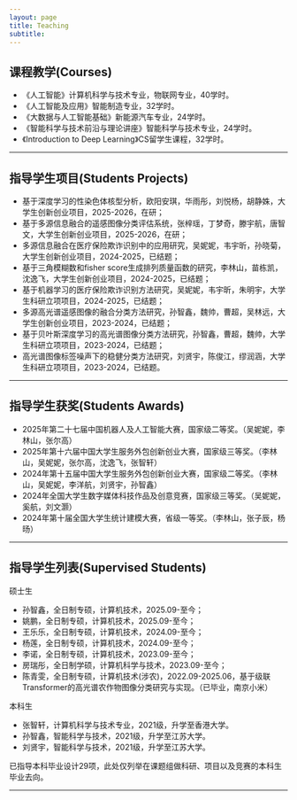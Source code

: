 ```yaml
---
layout: page
title: Teaching
subtitle: 
---
```


课程教学(Courses)
---

- 《人工智能》计算机科学与技术专业，物联网专业，40学时。
- 《人工智能及应用》智能制造专业，32学时。
- 《大数据与人工智能基础》新能源汽车专业，24学时。
- 《智能科学与技术前沿与理论讲座》智能科学与技术专业，24学时。
- 《Introduction to Deep Learning》CS留学生课程，32学时。

---

指导学生项目(Students Projects)
---

- 基于深度学习的性染色体核型分析，欧阳安琪，华雨彤，刘悦杨，胡静姝，大学生创新创业项目，2025-2026，在研；
- 基于多源信息融合的遥感图像分类评估系统，张梓瑶，丁梦奇，滕宇航，唐智文，大学生创新创业项目，2025-2026，在研；
- 多源信息融合在医疗保险欺诈识别中的应用研究，吴妮妮，韦宇昕，孙晓菊，大学生创新创业项目，2024-2025，已结题；
- 基于三角模糊数和fisher score生成排列质量函数的研究，李林山，苗栋凯，沈逸飞，大学生创新创业项目，2024-2025，已结题；
- 基于机器学习的医疗保险欺诈识别方法研究，吴妮妮，韦宇昕，朱明宇，大学生科研立项项目，2024-2025，已结题；
- 多源高光谱遥感图像的融合分类方法研究，孙智鑫，魏帅，曹超，吴林远，大学生创新创业项目，2023-2024，已结题；
- 基于贝叶斯深度学习的高光谱图像分类方法研究，孙智鑫，曹超，魏帅，大学生科研立项项目，2023-2024，已结题；
- 高光谱图像标签噪声下的稳健分类方法研究，刘贤宇，陈俊江，缪润涵，大学生科研立项项目，2023-2024，已结题。

---

指导学生获奖(Students Awards)
---

- 2025年第二十七届中国机器人及人工智能大赛，国家级二等奖。（吴妮妮，李林山，张尔高）
- 2025年第十六届中国大学生服务外包创新创业大赛，国家级三等奖。（李林山，吴妮妮，张尔高，沈逸飞，张智轩）
- 2024年第十五届中国大学生服务外包创新创业大赛，国家级二等奖。（李林山，吴妮妮，李洋航，刘贤宇，孙智鑫）
- 2024年全国大学生数字媒体科技作品及创意竞赛，国家级三等奖。（吴妮妮，奚航，刘文灏）
- 2024年第十届全国大学生统计建模大赛，省级一等奖。（李林山，张子辰，杨旸）

---

指导学生列表(Supervised Students)
---

硕士生

- 孙智鑫，全日制专硕，计算机技术，2025.09-至今；
- 姚鹏，全日制专硕，计算机技术，2025.09-至今；
- 王乐乐，全日制专硕，计算机技术，2024.09-至今；
- 杨莲，全日制专硕，计算机技术，2024.09-至今；
- 李诺，全日制专硕，计算机技术，2023.09-至今；
- 房瑞彤，全日制学硕，计算机科学与技术，2023.09-至今；
- 陈青雯，全日制专硕，计算机技术(涉农)，2022.09-2025.06，基于级联Transformer的高光谱农作物图像分类研究与实现。（已毕业，南京小米）

本科生

- 张智轩，计算机科学与技术专业，2021级，升学至香港大学。
- 孙智鑫，智能科学与技术，2021级，升学至江苏大学。
- 刘贤宇，智能科学与技术，2021级，升学至江苏大学。

已指导本科毕业设计29项，此处仅列举在课题组做科研、项目以及竞赛的本科生毕业去向。

---


